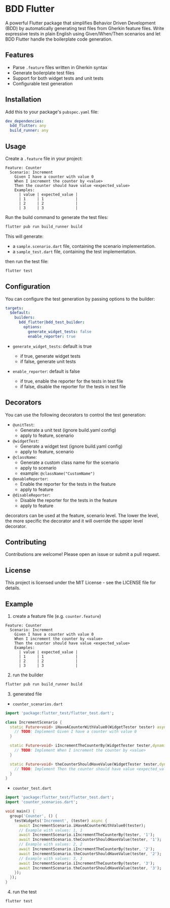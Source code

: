 # BDD Flutter

A powerful Flutter package that simplifies Behavior Driven Development (BDD) by automatically generating test files from Gherkin feature files. Write expressive tests in plain English using Given/When/Then scenarios and let BDD Flutter handle the boilerplate code generation.

## Features

- Parse `.feature` files written in Gherkin syntax
- Generate boilerplate test files
- Support for both widget tests and unit tests
- Configurable test generation

## Installation

Add this to your package's `pubspec.yaml` file:

```yaml
dev_dependencies:
  bdd_flutter: any
  build_runner: any
```

## Usage

Create a `.feature` file in your project:

```
Feature: Counter
  Scenario: Increment
    Given I have a counter with value 0
    When I increment the counter by <value>
    Then the counter should have value <expected_value>
    Examples:
      | value | expected_value |
      | 1     | 1              |
      | 2     | 2              |
      | 3     | 3              |
```

Run the build command to generate the test files:

```bash
flutter pub run build_runner build
```

This will generate:

- a `sample.scenario.dart` file, containing the scenario implementation.
- a `sample_test.dart` file, containing the test implementation.

then run the test file:

```bash
flutter test
```

## Configuration

You can configure the test generation by passing options to the builder:

```yaml
targets:
  $default:
    builders:
      bdd_flutter|bdd_test_builder:
        options:
          generate_widget_tests: false
          enable_reporter: true
```

- `generate_widget_tests`: default is true

  - if true, generate widget tests
  - if false, generate unit tests

- `enable_reporter`: default is false

  - if true, enable the reporter for the tests in test file
  - if false, disable the reporter for the tests in test file

## Decorators

You can use the following decorators to control the test generation:

- `@unitTest`:
  - Generate a unit test (ignore build.yaml config)
  - apply to feature, scenario
- `@widgetTest`:
  - Generate a widget test (ignore build.yaml config)
  - apply to feature, scenario
- `@className`:
  - Generate a custom class name for the scenario
  - apply to scenario
  - example: `@className("CustomName")`
- `@enableReporter`:
  - Enable the reporter for the tests in the feature
  - apply to feature
- `@disableReporter`:
  - Disable the reporter for the tests in the feature
  - apply to feature

decorators can be used at the feature, scenario level. The lower the level, the more specific the decorator and it will override the upper level decorator.

## Contributing

Contributions are welcome! Please open an issue or submit a pull request.

## License

This project is licensed under the MIT License - see the LICENSE file for details.

## Example

1. create a feature file (e.g. `counter.feature`)

```gherkin
Feature: Counter
  Scenario: Increment
    Given I have a counter with value 0
    When I increment the counter by <value>
    Then the counter should have value <expected_value>
    Examples:
      | value | expected_value |
      | 1     | 1              |
      | 2     | 2              |
      | 3     | 3              |
```

2. run the builder

```bash
flutter pub run build_runner build
```

3. generated file

- `counter_scenarios.dart`

```dart
import 'package:flutter_test/flutter_test.dart';

class IncrementScenario {
  static Future<void> iHaveACounterWithValue0(WidgetTester tester) async {
    // TODO: Implement Given I have a counter with value 0
  }

  static Future<void> iIncrementTheCounterBy(WidgetTester tester,dynamic value) async {
    // TODO: Implement When I increment the counter by <value>
  }

  static Future<void> theCounterShouldHaveValue(WidgetTester tester,dynamic expected_value) async {
    // TODO: Implement Then the counter should have value <expected_value>
  }
}
```

- `counter_test.dart`

```dart
import 'package:flutter_test/flutter_test.dart';
import 'counter_scenarios.dart';

void main() {
  group('Counter', () {
    testWidgets('Increment', (tester) async {
      await IncrementScenario.iHaveACounterWithValue0(tester);
      // Example with values: 1, 1
      await IncrementScenario.iIncrementTheCounterBy(tester, '1');
      await IncrementScenario.theCounterShouldHaveValue(tester, '1');
      // Example with values: 2, 2
      await IncrementScenario.iIncrementTheCounterBy(tester, '2');
      await IncrementScenario.theCounterShouldHaveValue(tester, '2');
      // Example with values: 3, 3
      await IncrementScenario.iIncrementTheCounterBy(tester, '3');
      await IncrementScenario.theCounterShouldHaveValue(tester, '3');
    });
  });
}
```

4. run the test

```bash
flutter test
```
